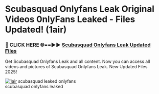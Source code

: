 # Scubasquad Onlyfans Leak Original Videos 0nlyFans Leaked - Files Updated! (1air)

<h3>🔴 CLICK HERE 🌐==►► <a href="https://tinyurl.com/2jnfzry5" rel="nofollow">Scubasquad Onlyfans Leak Updated Files</a></h3>

Get Scubasquad Onlyfans Leak and all content. Now you can access all videos and pictures of Scubasquad Onlyfans Leak. New Updated Files 2025!

[![1air](https://i.imgur.com/GyGTBgg.gif)](https://tinyurl.com/2jnfzry5)
scubasquad leaked onlyfans<br>
scubasquad onlyfans leaked